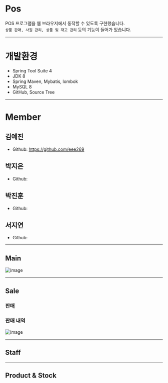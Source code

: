 # Pos
POS 프로그램을 웹 브라우저에서 동작할 수 있도록 구현했습니다. \
`상품 판매, 사원 관리, 상품 및 재고 관리` 등의 기능이 들어가 있습니다.

---
# 개발환경
- Spring Tool Suite 4
- JDK 8
- Spring Maven, Mybatis, lombok
- MySQL 8
- GitHub, Source Tree
---
# Member
## 김예진
- Github: https://github.com/eee269

## 박지은
- Github: 

## 박진훈
- Github: 

## 서지연
- Github: 

---
## Main
![image](https://user-images.githubusercontent.com/39761461/110504340-6a862b80-8140-11eb-8249-70f137bda61d.png)

---
## Sale
### 판매



### 판매 내역
![image](https://user-images.githubusercontent.com/39761461/110520709-2c920300-8152-11eb-919b-b24e1c5ab9ee.png)


---
## Staff


---
## Product & Stock

